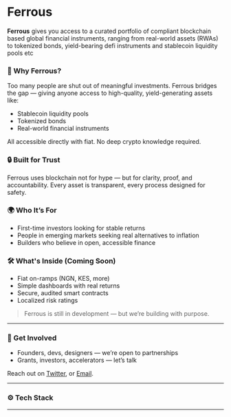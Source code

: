 # Ferrous

**Ferrous** gives you access to a curated portfolio of compliant blockchain based global financial instruments, ranging from real-world assets (RWAs) to tokenized bonds, yield-bearing defi instruments and  stablecoin liquidity pools etc

### 🔹 Why Ferrous?

Too many people are shut out of meaningful investments. Ferrous bridges the gap — giving anyone access to high-quality, yield-generating assets like:

- Stablecoin liquidity pools
- Tokenized bonds
- Real-world financial instruments

All accessible directly with fiat. No deep crypto knowledge required.

### 🔒 Built for Trust

Ferrous uses blockchain not for hype — but for clarity, proof, and accountability. Every asset is transparent, every process designed for safety.

### 🌍 Who It’s For

- First-time investors looking for stable returns
- People in emerging markets seeking real alternatives to inflation
- Builders who believe in open, accessible finance

### 🛠️ What's Inside (Coming Soon)

- Fiat on-ramps (NGN, KES, more)
- Simple dashboards with real returns
- Secure, audited smart contracts
- Localized risk ratings

> Ferrous is still in development — but we’re building with purpose.

---

### 💬 Get Involved

- Founders, devs, designers — we’re open to partnerships
- Grants, investors, accelerators — let’s talk

Reach out on [Twitter](x.com/ferrousapp), or [Email](mailto:team@ferrous.app).

---

### ⚙️ Tech Stack

---
